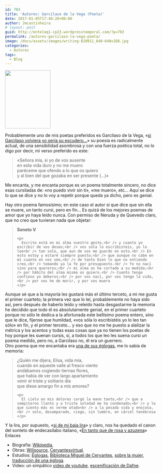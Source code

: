 ```yaml
---
id: 703
title: 'Autores: Garcilaso de la Vega (Poeta)'
date: 2017-01-05T17:40:20+00:00
author: Jmcastinheira
# layout: post
guid: http://enteleq1-cp23.wordpresstemporal.com/?p=703
permalink: /autores-garcilaso-la-vega-poeta/
image: /docs/assets/images/writing-828911_640-640x288.jpg
categories:
  - Autores
tags:
  - Blog
---
```

<div id="body-144874" class="content-body"><img class="alignleft" src="http://www.spanish-books.net/masters/garcilaso.jpg" width="150" height="192" />
  </p>
  
  <p>
    Probablemente uno de mis poetas preferidos es Garcilaso de la Vega, «<a href="http://www.poesia-inter.net/ramt2412.htm">si Garcilaso volviera yo sería su escudero&#8230;</a>» su poesía es radicalmente actual, de una sensibilidad asombrosa y con una fuerza poética total, no lo digo por decir, mi verso preferido es este:
  </p>
  
  <blockquote>
    <p>
      «Señora mía, si yo de vos ausente<br /> en esta vida duro y no me muero<br /> paréceme que ofendo a lo que os quiero<br /> y al bien del que gozaba en ser presente (&#8230;)»
    </p>
  </blockquote>
  
  <p>
    Me encanta, y me encanta porque es un poema totalmente sincero, no dice esas cursiladas de: «no puedo vivir sin ti», «me muero», etc&#8230; Aquí se dice lo que se dice y no lo voy a repetir porque queda ya dicho, pero es genial.
  </p>
  
  <p>
    Hay otro poema famosísimo; en este caso el autor sí que dice que sin ella se muere, un tanto cursi, pero en fin&#8230; Es quizá de los mejores poemas de amor que yo haya leído nunca. Con permiso de Neruda y de Quevedo claro, que no creo que tuvieran nada que objetar:
  </p>
  
  <blockquote>
    <p>
      <strong>Soneto V</strong>
    </p>
    
    <p>
      Escrito está en mi alma vuestro gesto,<br /> y cuanto yo escribir de vos deseo;<br /> vos sola lo escribisteis, yo lo leo<br /> tan solo, que aun de vos me guardo en esto.<br /> En esto estoy y estaré siempre puesto;<br /> que aunque no cabe en mí cuanto en vos veo,<br /> de tanto bien lo que no entiendo creo,<br /> tomando ya la fe por presupuesto.<br /> Yo no nací sino para quereros;<br /> mi alma os ha cortado a su medida;<br /> por hábito del alma misma os quiero.<br /> Cuanto tengo confieso yo deberos;<br /> por vos nací, por vos tengo la vida,<br /> por vos he de morir, y por vos muero
    </p>
  </blockquote>
  
  <p>
    Aunque sé que a la mayoría les gustará más el último terceto, a mi me gusta el primer cuarteto; la primera vez que lo leí, probablemente no haya sido así, pero después de haberlo leído y releído hasta desgastarme la memoria he decidido que todo él es absolutamente genial, en el primer cuarteto porque no sólo le dedica a la afortunada este bellísimo poema entero, sino que le dice, fíjense que humildad, «vos sóla lo escribistéis yo lo leo tan sólo» en fin, y el primer terceto&#8230; y eso que no me he puesto a alalizar la métrica y los acentos y todas esas cosas que ya no tienen los poetas de hoy porque les suenan cursis, sí, a todos los que leo les suena cursi un poema medido, pero no, a Garcilaso no, él era un guerrero.<br /> Otro poema que me encantaba era <a href="http://es.wikisource.org/wiki/El_dulce_lamentar_de_dos_pastores">una de sus églogas</a>, me lo sabía de memoria:
  </p>
  
  <blockquote>
    <p>
      ¿Quién me dijera, Elisa, vida mía,<br /> cuando en aqueste valle al fresco viento<br /> andábamos cogiendo tiernas flores,<br /> que había de ver con largo apartamiento<br /> venir el triste y solitario día<br /> que diese amargo fin a mis amores?
    </p>
    
    <p>
      El cielo en mis dolores cargó la mano tanto,<br /> que a sempiterno llanto y a triste soledad me ha condenado;<br /> y lo que siento más es verme atado<br /> a la pesada vida y enojosa,<br /> solo, desamparado, ciego, sin lumbre, en cárcel tenebrosa
    </p>
  </blockquote>
  
  <p>
    Y la lira, por supuesto, «<a href="http://es.wikisource.org/wiki/A_flor_de_Gnido">si de mi baja lira</a>» y claro, nos ha quedado el canon del sonteto de endecasílabo italiano, «<a href="http://es.wikisource.org/wiki/En_tanto_que_de_rosa_y_azucena">En tanto que de rosa y azuzena</a>»<br /> Enlaces
  
  <ul>
    <li>
      Biografía: <a href="http://es.wikipedia.org/wiki/Garcilaso_de_la_Vega">Wikipedia</a>,
    </li>
    <li>
      Obras: <a href="http://es.wikisource.org/wiki/Categor%C3%ADa:Obras_literarias_de_Garcilaso_de_la_Vega">Wilisource</a>, <a href="http://www.cervantesvirtual.com/FichaAutor.html?Ref=719&idGrupo=conCCDC">Cervantesvirtual</a>.
    </li>
    <li>
      Estudios: <a href="http://www.ucm.es/info/especulo/numero25/egloga.html">Églogas</a>, <a href="http://www.cervantesvirtual.com/FichaAutor.html?Ref=719">Biblioteca Miguel de Cervantes,</a> <a href="http://www.ucm.es/info/especulo/numero37/mutiempo.html">sobre la mujer</a>, <a href="http://www.ucm.es/BUCM/revistas/fll/11339527/articulos/CFIT9595110091A.PDF">traducción de una égloga</a>.
    </li>
    <li>
      Video: un simpático <a href="http://www.youtube.com/watch?v=c7AmMzF7d2U">video de youtube</a>, <a href="http://www.youtube.com/watch?v=lMezmObrjV0">escenificación de Dafne</a>.
    </li>
  </ul>
</div>
